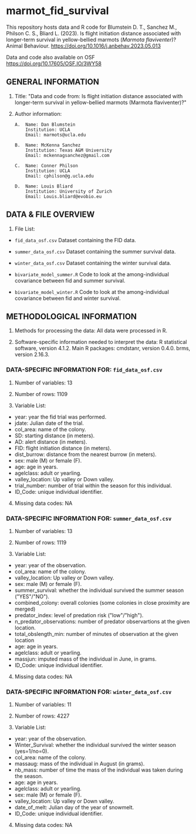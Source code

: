 # marmot_fid_survival

This repository hosts data and R code for Blumstein D. T., Sanchez M., Philson C. S., Bliard L. (2023). Is flight initiation distance associated with longer-term survival in yellow-bellied marmots (*Marmota flaviventer*)? Animal Behaviour. https://doi.org/10.1016/j.anbehav.2023.05.013

Data and code also available on OSF https://doi.org/10.17605/OSF.IO/3WY58 

## GENERAL INFORMATION

1. Title: "Data and code from: Is flight initiation distance associated with longer-term survival in yellow-bellied marmots (Marmota flaviventer)?"

2. Author information:
       
       A.  Name: Dan Blumstein
		   Institution: UCLA
		   Email: marmots@ucla.edu

       B.  Name: McKenna Sanchez
		   Institution: Texas A&M University
		   Email: mckennagsanchez@gmail.com

       C.  Name: Conner Philson
		   Institution: UCLA
		   Email: cphilson@g.ucla.edu

       D.  Name: Louis Bliard
		   Institution: University of Zurich
		   Email: Louis.bliard@evobio.eu


## DATA & FILE OVERVIEW

1. File List: 

- `fid_data_osf.csv` Dataset containing the FID data.
- `summer_data_osf.csv` Dataset containing the summer survival data.
- `winter_data_osf.csv` Dataset containing the winter survival data.


- `bivariate_model_summer.R` Code to look at the among-individual covariance between fid and summer survival.
- `bivariate_model_winter.R` Code to look at the among-individual covariance between fid and winter survival.


## METHODOLOGICAL INFORMATION


1. Methods for processing the data: All data were processed in R.

2. Software-specific information needed to interpret the data:
R statistical software, version 4.1.2. 
Main R packages: cmdstanr, version 0.4.0. brms, version 2.16.3.


### DATA-SPECIFIC INFORMATION FOR: `fid_data_osf.csv`

1. Number of variables: 13

2. Number of rows: 1109

3. Variable List: 

- year: year the fid trial was performed.
- jdate: Julian date of the trial.
- col_area: name of the colony.
- SD: starting distance (in meters).
- AD: alert distance (in meters).
- FID: flight initiation distance (in meters).
- dist_burrow: distance from the nearest burrow  (in meters).
- sex: male (M) or female (F).
- age: age in years.
- agelclass: adult or yearling.
- valley_location: Up valley or Down valley.
- trial_number: number of trial within the season for this individual.
- ID_Code: unique individual identifier.

4. Missing data codes: NA



### DATA-SPECIFIC INFORMATION FOR: `summer_data_osf.csv`

1. Number of variables: 13

2. Number of rows: 1119

3. Variable List: 

- year: year of the observation.
- col_area: name of the colony.
- valley_location: Up valley or Down valley.
- sex: male (M) or female (F).
- summer_survival: whether the individual survived the summer season ("YES"/"NO").
- combined_colony: overall colonies (some colonies in close proximity are merged)
- predator_index: level of predation risk ("low"/"high").
- n_predator_observations: number of predator observartions at the given location.
- total_obslength_min: number of minutes of observation at the given location
- age: age in years.
- agelclass: adult or yearling.
- massjun: imputed mass of the individual in June, in grams.
- ID_Code: unique individual identifier.

4. Missing data codes: NA



### DATA-SPECIFIC INFORMATION FOR: `winter_data_osf.csv`

1. Number of variables: 11

2. Number of rows: 4227

3. Variable List: 

- year: year of the observation.
- Winter_Survival: whether the individual survived the winter season (yes=1/no=0).
- col_area: name of the colony.
- massaug: mass of the individual in August (in grams).
- nb_mass: number of time the mass of the individual was taken during the season.
- age: age in years.
- agelclass: adult or yearling.
- sex: male (M) or female (F).
- valley_location: Up valley or Down valley.
- date_of_melt: Julian day of the year of snowmelt.
- ID_Code: unique individual identifier.

4. Missing data codes: NA



